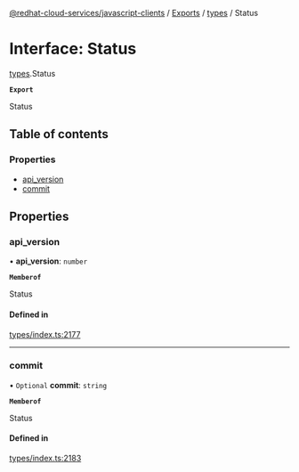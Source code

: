 [@redhat-cloud-services/javascript-clients](../README.md) / [Exports](../modules.md) / [types](../modules/types.md) / Status

# Interface: Status

[types](../modules/types.md).Status

**`Export`**

Status

## Table of contents

### Properties

- [api\_version](types.Status.md#api_version)
- [commit](types.Status.md#commit)

## Properties

### api\_version

• **api\_version**: `number`

**`Memberof`**

Status

#### Defined in

[types/index.ts:2177](https://github.com/RedHatInsights/javascript-clients/blob/main/packages/rbac/types/index.ts#L2177)

___

### commit

• `Optional` **commit**: `string`

**`Memberof`**

Status

#### Defined in

[types/index.ts:2183](https://github.com/RedHatInsights/javascript-clients/blob/main/packages/rbac/types/index.ts#L2183)
